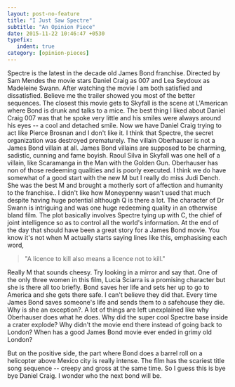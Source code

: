 ```yaml
---
layout: post-no-feature
title: "I Just Saw Spectre"
subtitle: "An Opinion Piece"
date: 2015-11-22 10:46:47 +0530
typefix: 
   indent: true
category: [opinion-pieces]
---
```

<span class = "kern"><span class = "initial">S</span>p</span>ectre is the latest in the decade old James Bond franchise. Directed by Sam Mendes the movie stars Daniel Craig as 007 and Lea Seydoux as Madeleine Swann. After watching the movie I am both satisfied and dissatisfied. Believe me the trailer showed you most of the better sequences. The closest this movie gets to Skyfall is the scene at L'American where Bond is drunk and talks to a mice. The best thing I liked about Daniel Craig 007 was that he spoke very little and his smiles were always around his eyes -- a cool and detached smile. Now we have Daniel Craig trying to act like Pierce Brosnan and I don't like it. I think that Spectre, the secret organization was destroyed prematurely. The villain Oberhauser is not a James Bond villain at all. James Bond villains are supposed to be charming, sadistic, cunning and fame boyish. Raoul Silva in Skyfall was one hell of a villain, like Scaramanga in the Man with the Golden Gun. Oberhauser has non of those redeeming qualities and is poorly executed. I think we do have somewhat of a good start with the new M but I really do miss Judi Dench. She was the best M and brought a motherly sort of affection and humanity to the franchise.. I didn't like how Moneypenny wasn't used that much despite having huge potential although Q is there a lot. The character of Dr Swann is intriguing and was one huge redeeming quality in an otherwise bland film. The plot basically involves Spectre tying up with C, the chief of joint intelligence so as to control all the world's information. At the end of the day that should have been a great story for a James Bond movie. You know it's not when M actually starts saying lines like this, emphasising each word,

>"A licence to kill also means a licence not to kill."

Really M that sounds cheesy. Try looking in a mirror and say that. One of the only three women in this film, Lucia Sciarra is a promising character but she is there all too briefly. Bond saves her life and sets her up to go to America and she gets there safe. I can't believe they did that. Every time James Bond saves someone's life and sends them to a safehouse they die. Why is she an exception<span class = "question-mark">?</span>. A lot of things are left unexplained like why Oberhauser does what he does. Why did the super cool Spectre base inside a crater explode<span class = "question-mark">?</span> Why didn't the movie end there instead of going back to London<span class = "question-mark">?</span> When has a good James Bond movie ever ended in grimy old London<span class = "question-mark">?</span>

But on the positive side, the part where Bond does a barrel roll on a helicopter above Mexico city is really intense. The film has the scariest title song sequence -- creepy and gross at the same time. So I guess this is bye bye Daniel Craig. I wonder who the next bond will be.
